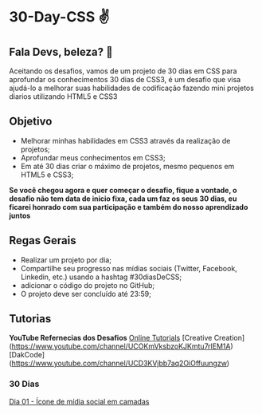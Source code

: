 # 30-Day-CSS :v: 
## Fala Devs, beleza? :metal:
Aceitando os desafios, vamos de um projeto de 30 dias em CSS para aprofundar os conhecimentos
30 dias de CSS3, é um desafio que visa ajudá-lo a melhorar suas habilidades de codificação fazendo mini projetos diarios utilizando HTML5 e CSS3

## Objetivo
 - Melhorar minhas habilidades em CSS3 através da realização de projetos;
 - Aprofundar meus conhecimentos em CSS3;
 - Em até 30 dias criar o máximo de projetos, mesmo pequenos em HTML5 e CSS3;

**Se você chegou agora e quer começar o desafio, fique a vontade, o desafio não tem data de inicio fixa, cada um faz os seus 30 dias, eu ficarei honrado com sua participação e também do nosso aprendizado juntos**

## Regas Gerais
 - Realizar um projeto por dia;
 - Compartilhe seu progresso nas mídias sociais (Twitter, Facebook, Linkedin, etc.) usando a hashtag #30diasDeCSS;
 - adicionar o código do projeto no GitHub;
 - O projeto deve ser concluído até 23:59;

## Tutorias
**YouTube Refernecias dos Desafios**
[Online Tutorials](https://www.youtube.com/channel/UCbwXnUipZsLfUckBPsC7Jog)
[Creative Creation] (https://www.youtube.com/channel/UCOKmVksbzoKJKmtu7rlEM1A)
[DakCode] (https://www.youtube.com/channel/UCD3KVjbb7aq2OiOffuungzw)

### 30 Dias
[Dia 01 - Ícone de mídia social em camadas](https://user-images.githubusercontent.com/37448340/88348819-d38d7000-cd24-11ea-99d1-39b04afb77f2.gif)